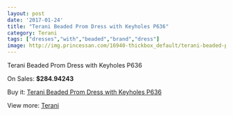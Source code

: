 ```yaml
---
layout: post
date: '2017-01-24'
title: "Terani Beaded Prom Dress with Keyholes P636"
category: Terani
tags: ["dresses","with","beaded","brand","dress"]
image: http://img.princessan.com/16940-thickbox_default/terani-beaded-prom-dress-with-keyholes-p636.jpg
---
```

Terani Beaded Prom Dress with Keyholes P636

On Sales: **$284.94243**
<a href="https://www.princessan.com/en/terani/8009-terani-beaded-prom-dress-with-keyholes-p636.html"><amp-img layout="responsive" width="600" height="600" src="//img.princessan.com/16940-thickbox_default/terani-beaded-prom-dress-with-keyholes-p636.jpg" alt="Terani Beaded Prom Dress with Keyholes P636 0" /></a>
<a href="https://www.princessan.com/en/terani/8009-terani-beaded-prom-dress-with-keyholes-p636.html"><amp-img layout="responsive" width="600" height="600" src="//img.princessan.com/16941-thickbox_default/terani-beaded-prom-dress-with-keyholes-p636.jpg" alt="Terani Beaded Prom Dress with Keyholes P636 1" /></a>

Buy it: [Terani Beaded Prom Dress with Keyholes P636](https://www.princessan.com/en/terani/8009-terani-beaded-prom-dress-with-keyholes-p636.html "Terani Beaded Prom Dress with Keyholes P636")

View more: [Terani](https://www.princessan.com/en/64-terani "Terani")
